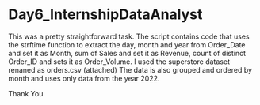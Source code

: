 # Day6_InternshipDataAnalyst


This was a pretty straightforward task. The script contains code that uses the strftime function to extract the day, month and year from Order_Date and set it as Month, sum of Sales and set it as Revenue, count of distinct Order_ID and sets it as Order_Volume.
I used the superstore dataset renaned as orders.csv (attached)
The data is also grouped and ordered by month and uses only data from the year 2022.

Thank You
